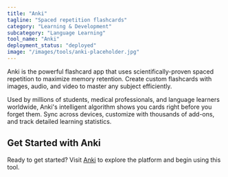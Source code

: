 ```yaml
---
title: "Anki"
tagline: "Spaced repetition flashcards"
category: "Learning & Development"
subcategory: "Language Learning"
tool_name: "Anki"
deployment_status: "deployed"
image: "/images/tools/anki-placeholder.jpg"
---
```

Anki is the powerful flashcard app that uses scientifically-proven spaced repetition to maximize memory retention. Create custom flashcards with images, audio, and video to master any subject efficiently.

Used by millions of students, medical professionals, and language learners worldwide, Anki's intelligent algorithm shows you cards right before you forget them. Sync across devices, customize with thousands of add-ons, and track detailed learning statistics.
## Get Started with Anki

Ready to get started? Visit [Anki](https://anki.com) to explore the platform and begin using this tool.
